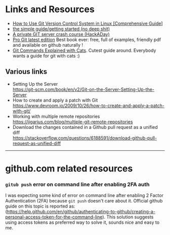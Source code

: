 # Links and Resources
- [How to Use Git Version Control System in Linux [Comprehensive Guide]](https://www.tecmint.com/use-git-version-control-system-in-linux/)
- [the simple guide/getting started (no deep shit)](http://rogerdudler.github.io/git-guide/)
- [A private GIT server crash course (HackADay)](https://hackaday.com/2018/06/27/keep-it-close-a-private-git-server-crash-course/)
- [Pro Git latest edition](https://github.com/progit) Best book ever: free, full of examples, friendly pdf and available on github naturally !
- [Git Commands Explained with Cats](https://girliemac.com/blog/2017/12/26/git-purr/). Cutest guide around. Everybody wants a guide for git with cats :)


## Various links
- Setting Up the Server  
  https://git-scm.com/book/en/v2/Git-on-the-Server-Setting-Up-the-Server
- How to create and apply a patch with Git  
  https://www.devroom.io/2009/10/26/how-to-create-and-apply-a-patch-with-git/
- Working with multiple remote repositories  
  https://jigarius.com/blog/multiple-git-remote-repositories
- Download the changes contained in a Github pull request as a unified diff  
  https://stackoverflow.com/questions/6188591/download-github-pull-request-as-unified-diff

---

# github.com related resources
### `gitub push` error on command line after enabling 2FA auth
I was expecting some kind of error on command line after enabling 2 Factor Authentication (2FA) because `git push` doesn't care about it. Official github guide on this topic is reported as:
(https://help.github.com/en/github/authenticating-to-github/creating-a-personal-access-token-for-the-command-line).
This solution suggests using access tokens as preferred way to solve it, sounds nice and easy to me.
